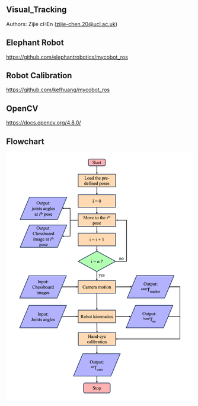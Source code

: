 ## Visual_Tracking
Authors: Zijie cHEn (zijie-chen.20@ucl.ac.uk)

## Elephant Robot
https://github.com/elephantrobotics/mycobot_ros

## Robot Calibration
https://github.com/kefhuang/mycobot_ros

## OpenCV
https://docs.opencv.org/4.8.0/

## Flowchart
<img width="800" alt="Screenshot 2023-03-29 132056" src="Flow_Chart.png">

